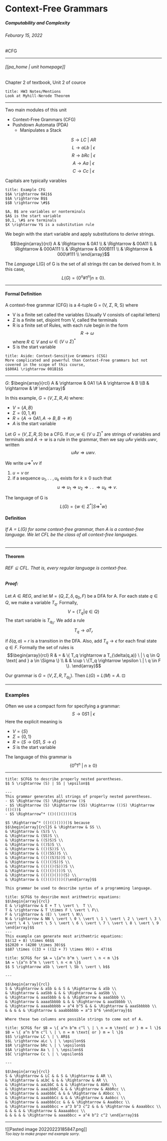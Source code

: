 # Context-Free Grammars
##### Computability and Complexity
###### Feburary 15, 2022
#CFG

---
###### [[pa_home | unit homepage]]

Chapter 2 of textbook, Unit 2 of cource
```ad-hint
title: HW3 Notes/Mentions
Look at Myhill-Nerode Theorem
```
---

Two main modules of this unit
- Context-Free Grammars (CFG)
- Pushdown Automata (PDA)
	- Manipulates a Stack

$$S \rightarrow LC \ | \ AR$$
$$L \rightarrow aLb \ | \ \epsilon$$
$$R \rightarrow bRc \ | \ \epsilon$$
$$A \rightarrow Aa \ | \ \epsilon$$
$$C \rightarrow Cc \ | \ \epsilon$$

Capitals are typically varables

```ad-example
title: Example CFG
$$A \rightarrow 0A1$$
$$A \rightarrow B$$
$$B \rightarrow \#$$

$A, B$ are variables or nonterminals
$A$ is the start variable
$0,1, \#$ are terminals
$X \rightarrow Y$ is a substitution rule
```

We begin with the start variable and apply substitutions to _derive_ strings.

$$\begin{array}{rcl} A & \Rightarrow & 0A1 \\
& \Rightarrow & 00A11 \\
& \Rightarrow & 000A111 \\
& \Rightarrow & 000B111 \\
& \Rightarrow & 000\#111 \\ \end{array}$$

The _Language_ L(G) of G is the set of all strings tht can be derived from it. In this case, $$L(G) = \{ 0^n \# 1^n \vert n \ge 0\}.$$

---

#### Formal Definition
A context-free grammar (CFG) is a 4-tuple G = (V, $\Sigma$, R, S) where

- V is a finite set called the variables (Usually V consists of capital letters)
- $\Sigma$ is a finite set, disjoint from V, called the terminals
- R is a finite set of Rules, with each rule begin in the form $$R \rightarrow \omega$$ where $R \in V$ and $\omega \in (V \cup \Sigma)^*$
- S is the start variable

```ad-abstract
title: Aside: Context-Sensitive Grammars (CSG)
More complicated and powerful than Context-Free grammars but not covered in the scope of this course,
$$00A1 \rightarrow 001B1$$
```

---
$G:$
$\begin{array}{rcl} A & \rightarrow & 0A1 \\A & \rightarrow & B \\B & \rightarrow & \# \end{array}$

In this example, $G = (V, \Sigma, R, A)$ where:
- $V = \{A, B\}$
- $\Sigma = \{0,1,\#\}$
- $R = \{A \rightarrow 0A1, A \rightarrow B, B \rightarrow \# \}$
- $A$ is the start variable

Let $G = (V, \Sigma, R, S)$ be a CFG. If $uv,w \in (V \cup \Sigma)^*$ are strings of variables and terminals and $A \rightarrow w$ is a rule in the grammar, then we say $uAv$ yields $uwv$, written $$uAv \Rightarrow uwv.$$

We write $u \Rightarrow^*v v$ if
1. $u = v$ or
2. if a sequence $u_1, . \ . \ , u_k$ exists for $k \ge 0$ such that $$u \Rightarrow u_1 \Rightarrow u_2 \Rightarrow . \ . \ \Rightarrow u_k \Rightarrow v.$$

The language of G is $$L(G) = \{w \in \Sigma^* | S \Rightarrow ^* w\}$$

#### Definition
###### If $A = L(G)$ for some context-free grammar, then $A$ is a context-free language. We let CFL be the class of all context-free languages.

---

#### Theorem
###### $REF \subseteq CFL$. That is, every regular language is context-free.

##### Proof:
Let $A \in REG$, and let $M = (Q, \Sigma, \delta, q_0, F)$ be a DFA for A. For each state $q \in Q$, we make a variable $T_q$. Formally, 
$$V = \{ T_q | q \in Q\}$$
The start variable is $T_{q_0}$. We add a rule $$T_q \rightarrow a T_r$$

if $\delta(q,a) = r$ is a transition in the DFA. Also, add $T_q \rightarrow \epsilon$ for each final state $q \in F$. Formally the set of rules is 
$$\begin{array}{rcl} R & = & \{ T_q \rightarrow a T_{\delta(q,a)} \ | \ q \in Q \text{ and } a \in \Sigma \} \\ & & \cup \ \{T_q \rightarrow \epsilon \ | \ q \in F \}. \end{array}$$

Our grammar is $G = (V, \Sigma, R, T_{q_0})$. Then $L(G) = L(M) = A$. $\boxdot$

---

### Examples

Often we use a compact form for specifying a grammar:
$$S \rightarrow 0S1 \ \vert \ \epsilon$$
Here the explicit meaning is
- $V = \{ S \}$
- $\Sigma = \{ 0,1\}$
- $R = \{S \rightarrow 0S1, \ S \rightarrow \epsilon \}$
- $S$ is the start variable

The language of this grammar is $$\{0^n1^n \ \vert \ n \ge 0\}$$

---
```ad-example
title: $CFG$ to describe properly nested parentheses.
$$ S \rightarrow (S) | SS | \epsilon$$

---
This grammar generates all strings of properly nested parentheses.
- $S \Rightarrow (S) \Rightarrow ()$
- $S \Rightarrow (S) \Rightarrow (SS) \Rightarrow (()S) \Rightarrow (()())$
- $S \Rightarrow^* (()(()()))()$

$S \Rightarrow^* (()(()()))()$ because 
$$\begin{array}{rcl}S & \Rightarrow & SS \\
& \Rightarrow & (S)S \\
& \Rightarrow & (SS)S \\
& \Rightarrow & ((S)S)S \\
& \Rightarrow & (()S)S \\
& \Rightarrow & (()(S))S \\
& \Rightarrow & (()(SS))S \\
& \Rightarrow & (()((S)S))S \\
& \Rightarrow & (()(()S))S \\
& \Rightarrow & (()(()(S)))S \\
& \Rightarrow & (()(()()))S \\
& \Rightarrow & (()(()()))(S) \\
& \Rightarrow & (()(()()))()\end{array}$$

This grammar be used to describe syntax of a programming language.
```

```ad-example
title: $CFG$ to describe most arithmetric equations:
$$\begin{array}{rcl}
E & \rightarrow & E + T \ \vert \  T \\
T & \rightarrow & T \times F \ \vert \ F\\
F & \rightarrow & (E) \ \vert \ N\\
N & \rightarrow & NN \ \vert \ 0 \ \vert \ 1 \ \vert \ 2 \ \vert \ 3 \ \vert \ 4 \ \vert \ 5 \ \vert \ 6 \ \vert \ 7 \ \vert \ 8 \ \vert \ 9
\end{array}$$
---
This example can generate most arithemtric equations:
$$(12 + 8) \times 66$$
$$2020 + (4200 \times 30)$$
$$87 \times ((33 + ((12 + 7) \times 99)) + 47)$$
```

```ad-example
title: $CFG$ for $A = \{a^n b^m \ \vert \ n < m \}$
$A = \{a^n b^m \ \vert \ n < m \}$
$$ S \rightarrow aSb \ \vert \ Sb \ \vert \ b$$

---

$$\begin{array}{rcl}
S & \Rightarrow & aSb & & S & \Rightarrow & aSb \\
& \Rightarrow & aaSbb & & & \Rightarrow & aaSbb \\
& \Rightarrow & aaaSbbb & & & \Rightarrow & aaaSbbb \\
& \Rightarrow & aaaaSbbbb & & & \Rightarrow & aaaSbbbb \\
& \Rightarrow & aaaabbbbb = a^4 b^5 & & & \Rightarrow & aaaSbbbbb \\
& & & & & \Rightarrow & aaabbbbbb = a^3 b^6 \end{array}$$

Where these two columns are possible strings to come out of A.
```

```ad-example
title: $CFG$ for $B = \{ a^n b^m c^l \ | \ n = m \text{ or } m = l \}$
$B = \{ a^n b^m c^l \ | \ n = m \text{ or } m = l \}$
$$S \rightarrow LC \ | \ AR$$
$$L \rightarrow aLc \ | \ \epsilon$$
$$R \rightarrow bRc \ | \ \epsilon$$
$$A \rightarrow Aa \ | \ \epsilon$$
$$C \rightarrow Cc \ | \ \epsilon$$

---

$$\begin{array}{rcl}
S & \Rightarrow & LC & & S & \Rightarrow & AR \\
& \Rightarrow & aLbC & & & \Rightarrow & AR \\
& \Rightarrow & aaLbbC & & & \Rightarrow & AbRc \\
& \Rightarrow & aaaLbbbC & & & \Rightarrow & AbbRcc \\
& \Rightarrow & aaabbbC & & & \Rightarrow & Abbcc \\
& \Rightarrow & aaabbbCc & & & \Rightarrow & Aabbcc \\
& \Rightarrow & aaabbbCcc & & & \Rightarrow & Aaabbcc \\
& \Rightarrow & aaabbbcc = a^3 b^3 c^2 & & & \Rightarrow & Aaaabbcc \\
& & & & & \Rightarrow & Aaaaabbcc \\
& & & & & \Rightarrow & aaaabbcc = a^4 b^2 c^2 \end{array}$$
```

---

![[Pasted image 20220223185847.png]]
$_{Too \ lazy \ to \ make \ proper \ md \ example \ sorry.}$